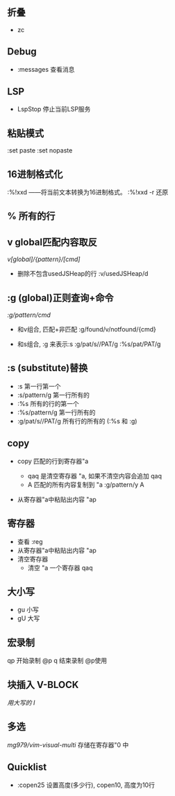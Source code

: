 ## 折叠
- zc

## Debug
- :messages 查看消息


## LSP
- LspStop 停止当前LSP服务



## 粘贴模式
:set paste
:set nopaste


## 16进制格式化
:%!xxd              ——将当前文本转换为16进制格式。
:%!xxd -r           还原



## % 所有的行 

## v global匹配内容取反
*v[global]/{pattern}/[cmd]* 
- 删除不包含usedJSHeap的行
  :v/usedJSHeap/d  


## :g (global)正则查询+命令
*:g/pattern/cmd* 

- 和v组合, 匹配+非匹配
	:g/found/v/notfound/{cmd}

- 和s组合, :g 来表示:s 
	:g/pat/s//PAT/g
	:%s/pat/PAT/g

## :s (substitute)替换
- :s 第一行第一个
- :s/pattern/g 第一行所有的
- :%s 所有的行的第一个
- :%s/pattern/g 第一行所有的
-	:g/pat/s//PAT/g 所有行的所有的  (:%s 和 :g)



## copy
- copy 匹配的行到寄存器"a
    - qaq 是清空寄存器 "a,  如果不清空内容会追加
      qaq
    - A 匹配的所有内容复制到 "a
      :g/pattern/y A
    
- 从寄存器"a中粘贴出内容
    "ap


## 寄存器
- 查看
    :reg
- 从寄存器"a中粘贴出内容
    "ap
- 清空寄存器
  - 清空 "a 一个寄存器
      qaq

## 大小写
- gu 小写
- gU 大写

## 宏录制
qp  开始录制 @p
q   结束录制
@p使用



## 块插入 V-BLOCK
*用大写的 I* 




## 多选
*mg979/vim-visual-multi* 
存储在寄存器"0 中




## Quicklist
- :copen25
  设置高度(多少行), copen10, 高度为10行





